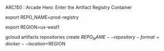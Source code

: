 ARC150 :  Arcade Hero: Enter the Artifact Registry Container 

export REPO_NAME=prod-registry

export REGION=us-west1

gcloud artifacts repositories create $REPO_NAME --repository-format=docker --location=$REGION

